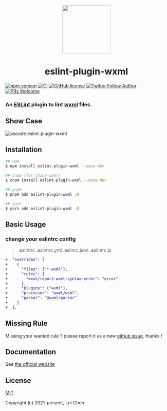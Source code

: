 <div align="center">
    <a href="https://www.npmjs.com/package/eslint-plugin-wxml" ><img src="https://funimg.pddpic.com/mobile_piggy/4d0f5a17-574b-4fbc-aee1-1b0cbb1c46dd.png.slim.c1.png" width="150" height="150"></a>
    <h1>eslint-plugin-wxml</h1>
</div>

[![npm version](https://img.shields.io/npm/v/eslint-plugin-wxml)](https://www.npmjs.com/package/eslint-plugin-wxml)
[![CI](https://github.com/wxmlfile/eslint-plugin-wxml/actions/workflows/ci.yml/badge.svg)](https://github.com/wxmlfile/eslint-plugin-wxml/actions/workflows/ci.yml)
[![GitHub license](https://img.shields.io/badge/license-MIT-blue.svg)](https://opensource.org/licenses/MIT)
[![Twitter Follow Author](https://img.shields.io/twitter/follow/s_chenlei)](https://twitter.com/chenleidev)
[![PRs Welcome](https://img.shields.io/badge/PRs-welcome-brightgreen.svg)](https://github.com/wxmlfile/eslint-plugin-wxml/pulls)

### An [ESLint](https://eslint.org) plugin to lint [wxml](https://developers.weixin.qq.com/miniprogram/dev/reference/wxml) files.

## Show Case

![vscode eslint-plugin-wxml](https://funimg.pddpic.com/mobile_piggy/3c944e77-0792-4bee-a137-aa6922d94cfb.gif)

## Installation

```bash
## npm
$ npm install eslint-plugin-wxml --save-dev

## cnpm (for china user)
$ cnpm install eslint-plugin-wxml --save-dev

## pnpm
$ pnpm add eslint-plugin-wxml -D

## yarn
$ yarn add eslint-plugin-wxml -D
```

## Basic Usage

### change your eslintrc config

> .eslintrc .eslintrc.yml .eslinrc.json .eslintrc.js

```diff
+  "overrides": [
+    {
+      "files": ["*.wxml"],
+      "rules": {
+        "wxml/report-wxml-syntax-error": "error"
+      },
+      "plugins": ["wxml"],
+      "processor": "wxml/wxml",
+      "parser": "@wxml/parser"
+    }
+  ],
```
## Missing Rule
Missing your wanted rule ? please report it as a new [github issue](https://github.com/wxmlfile/eslint-plugin-wxml/issues), thanks !

## Documentation

See [the official website](https://eslint-plugin-wxml.js.org/)

## License

[MIT](https://opensource.org/licenses/MIT)

Copyright (c) 2021-present, Lei Chen
